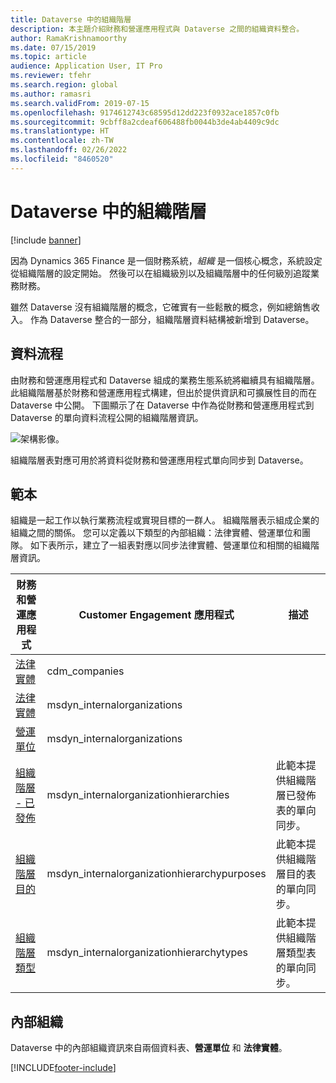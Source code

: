 ```yaml
---
title: Dataverse 中的組織階層
description: 本主題介紹財務和營運應用程式與 Dataverse 之間的組織資料整合。
author: RamaKrishnamoorthy
ms.date: 07/15/2019
ms.topic: article
audience: Application User, IT Pro
ms.reviewer: tfehr
ms.search.region: global
ms.author: ramasri
ms.search.validFrom: 2019-07-15
ms.openlocfilehash: 9174612743c68595d12dd223f0932ace1857c0fb
ms.sourcegitcommit: 9cbff8a2cdeaf606488fb0044b3de4ab4409c9dc
ms.translationtype: HT
ms.contentlocale: zh-TW
ms.lasthandoff: 02/26/2022
ms.locfileid: "8460520"
---
```

# <a name="organization-hierarchy-in-dataverse"></a>Dataverse 中的組織階層

[!include [banner](../../includes/banner.md)]



因為 Dynamics 365 Finance 是一個財務系統，*組織* 是一個核心概念，系統設定從組織階層的設定開始。 然後可以在組織級別以及組織階層中的任何級別追蹤業務財務。

雖然 Dataverse 沒有組織階層的概念，它確實有一些鬆散的概念，例如總銷售收入。 作為 Dataverse 整合的一部分，組織階層資料結構被新增到 Dataverse。

## <a name="data-flow"></a>資料流程

由財務和營運應用程式和 Dataverse 組成的業務生態系統將繼續具有組織階層。 此組織階層基於財務和營運應用程式構建，但出於提供資訊和可擴展性目的而在 Dataverse 中公開。 下圖顯示了在 Dataverse 中作為從財務和營運應用程式到 Dataverse 的單向資料流程公開的組織階層資訊。

![架構影像。](media/dual-write-data-flow.png)

組織階層表對應可用於將資料從財務和營運應用程式單向同步到 Dataverse。

## <a name="templates"></a>範本

組織是一起工作以執行業務流程或實現目標的一群人。 組織階層表示組成企業的組織之間的關係。 您可以定義以下類型的內部組織：法律實體、營運單位和團隊。 如下表所示，建立了一組表對應以同步法律實體、營運單位和相關的組織階層資訊。

財務和營運應用程式 | Customer Engagement 應用程式     | 描述
-----------------------|--------------------------------|---
[法律實體](mapping-reference.md#102) | cdm_companies | 
[法律實體](mapping-reference.md#142) | msdyn_internalorganizations |
[營運單位](mapping-reference.md#143) | msdyn_internalorganizations |
[組織階層 - 已發佈](mapping-reference.md#139) | msdyn_internalorganizationhierarchies | 此範本提供組織階層已發佈表的單向同步。
[組織階層目的](mapping-reference.md#140) | msdyn_internalorganizationhierarchypurposes | 此範本提供組織階層目的表的單向同步。
[組織階層類型](mapping-reference.md#141) | msdyn_internalorganizationhierarchytypes | 此範本提供組織階層類型表的單向同步。

## <a name="internal-organization"></a>內部組織

Dataverse 中的內部組織資訊來自兩個資料表、**營運單位** 和 **法律實體**。

[!INCLUDE[footer-include](../../../../includes/footer-banner.md)]
